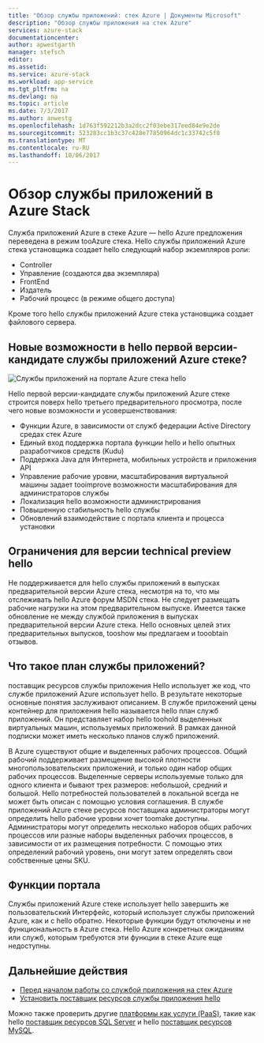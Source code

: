 ```yaml
---
title: "Обзор службы приложений: стек Azure | Документы Microsoft"
description: "Обзор службы приложения на стек Azure"
services: azure-stack
documentationcenter: 
author: apwestgarth
manager: stefsch
editor: 
ms.assetid: 
ms.service: azure-stack
ms.workload: app-service
ms.tgt_pltfrm: na
ms.devlang: na
ms.topic: article
ms.date: 7/3/2017
ms.author: anwestg
ms.openlocfilehash: 1d763f592212b3a2dcc2f03ebe317eed84e9e2de
ms.sourcegitcommit: 523283cc1b3c37c428e77850964dc1c33742c5f0
ms.translationtype: MT
ms.contentlocale: ru-RU
ms.lasthandoff: 10/06/2017
---
```

# <a name="app-service-on-azure-stack-overview"></a>Обзор службы приложений в Azure Stack

Служба приложений Azure в стеке Azure — hello Azure предложения переведена в режим tooAzure стека. Hello службы приложений Azure стека установщика создает hello следующий набор экземпляров роли:

*  Controller
*  Управление (создаются два экземпляра)
*  FrontEnd
*  Издатель
*  Рабочий процесс (в режиме общего доступа)

Кроме того hello службы приложений Azure стека установщика создает файлового сервера.
    
## <a name="whats-new-in-hello-first-release-candidate-of-app-service-on-azure-stack"></a>Новые возможности в hello первой версии-кандидате службы приложений Azure стеке?
![Службы приложений на портале Azure стека hello][1]

Hello первой версии-кандидате службы приложений Azure стеке строится поверх hello третьего предварительного просмотра, после чего новые возможности и усовершенствования:

* Функции Azure, в зависимости от служб федерации Active Directory средах стек Azure 
* Единый вход поддержка портала функции hello и hello опытных разработчиков средств (Kudu)
* Поддержка Java для Интернета, мобильных устройств и приложения API
* Управление рабочие уровни, масштабирования виртуальной машины задает tooimprove возможности масштабирования для администраторов службы
* Локализация hello возможности администрирования
* Повышенную стабильность hello службы
* Обновлений взаимодействие с портала клиента и процесса установки

## <a name="limitations-of-hello-technical-preview"></a>Ограничения для версии technical preview hello

Не поддерживается для hello службы приложений в выпусках предварительной версии Azure стека, несмотря на то, что мы отслеживать hello Azure форум MSDN стека. Не следует размещать рабочие нагрузки на этом предварительном выпуске. Имеется также обновление не между службой приложения в выпусках предварительной версии Azure стека. Hello основных целей этих предварительных выпусков, tooshow мы предлагаем и tooobtain отзывов. 

## <a name="what-is-an-app-service-plan"></a>Что такое план службы приложений?

поставщик ресурсов службы приложения Hello использует же код, что службе приложений Azure использует hello. В результате некоторые основные понятия заслуживают описанием. В службе приложений цены контейнер для приложения hello называется hello план служб приложений. Он представляет набор hello toohold выделенных виртуальных машин, используемых приложений. В рамках данной подписки может иметь несколько планов служб приложений. 

В Azure существуют общие и выделенных рабочих процессов. Общий рабочий поддерживает размещение высокой плотности многопользовательских приложений, и только один набор общих рабочих процессов. Выделенные серверы используемые только для одного клиента и бывают трех размеров: небольшой, средний и большой. Hello потребностей пользователей в локальной всегда не может быть описан с помощью условия соглашения. В службе приложений Azure стеке ресурсов поставщика администраторы могут определить hello рабочие уровни хочет toomake доступны. Администраторы могут определить несколько наборов общих рабочих процессов или разные наборы выделенных рабочих процессов, в зависимости от их размещения потребности. С помощью этих определений рабочий уровень, они могут затем определять свои собственные цены SKU.

## <a name="portal-features"></a>Функции портала

Службы приложений Azure стеке использует hello завершить же пользовательский Интерфейс, который использует службы приложений Azure, как и с hello обратно. Некоторые функции будут отключены и не функциональность в Azure стека. Hello Azure конкретных ожиданиям или служб, которым требуются эти функции в стеке Azure еще недоступны. 

## <a name="next-steps"></a>Дальнейшие действия

- [Перед началом работы со службой приложения на стек Azure](azure-stack-app-service-before-you-get-started.md)
- [Установить поставщик ресурсов службы приложения hello](azure-stack-app-service-deploy.md)

Можно также проверить другие [платформы как услуги (PaaS)](azure-stack-tools-paas-services.md), такие как hello [поставщик ресурсов SQL Server](azure-stack-sql-resource-provider-deploy.md) и hello [поставщик ресурсов MySQL](azure-stack-mysql-resource-provider-deploy.md).

<!--Image references-->
[1]: ./media/azure-stack-app-service-overview/AppService_Portal.png
